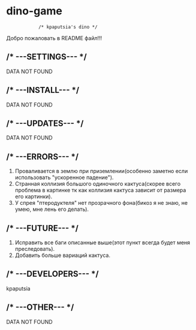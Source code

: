 # dino-game

				/* kpaputsia's dino */

Добро пожаловать в README файл!!!

/*   ---SETTINGS---   */
------------------------

DATA NOT FOUND

/*   ---INSTALL---   */
-----------------------

DATA NOT FOUND

/*   ---UPDATES---   */
----------------------

DATA NOT FOUND

/*   ---ERRORS---   */
----------------------

1) Проваливается в землю при приземлении(особенно заметно если использовать "ускоренное 
   падение").
2) Странная коллизия большого одиночного кактуса(скорее всего проблема в картинке тк как 
   коллизия кактуса зависит от размера его картинки).
3) У спрея "птеродуктеля" нет прозрачного фона(бикоз я не знаю, не умею, мне лень его 
   делать).

/*   ---FUTURE---   */
----------------------

1) Исправить все баги описанные выше(этот пункт всегда будет меня преследовать).
2) Добавить больше вариаций кактуса.

/*   ---DEVELOPERS---   */
--------------------------

kpaputsia

/*   ---OTHER---   */
---------------------

DATA NOT FOUND